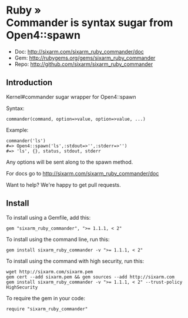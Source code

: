 # Ruby » <br> Commander is syntax sugar from Open4::spawn

* Doc: <http://sixarm.com/sixarm_ruby_commander/doc>
* Gem: <http://rubygems.org/gems/sixarm_ruby_commander>
* Repo: <http://github.com/sixarm/sixarm_ruby_commander>
<!--HEADER-SHUT-->


## Introduction

Kernel#commander sugar wrapper for Open4::spawn

Syntax:

    commander(command, option=>value, option=>value, ...)

Example:

    commander('ls')
    #=> Open4::spawn('ls',:stdout=>'',:stderr=>'')
    #=> 'ls', {}, status, stdout, stderr

Any options will be sent along to the spawn method.

For docs go to <http://sixarm.com/sixarm_ruby_commander/doc>

Want to help? We're happy to get pull requests.


<!--INSTALL-OPEN-->

## Install

To install using a Gemfile, add this:

    gem "sixarm_ruby_commander", ">= 1.1.1, < 2"

To install using the command line, run this:

    gem install sixarm_ruby_commander -v ">= 1.1.1, < 2"

To install using the command with high security, run this:

    wget http://sixarm.com/sixarm.pem
    gem cert --add sixarm.pem && gem sources --add http://sixarm.com
    gem install sixarm_ruby_commander -v ">= 1.1.1, < 2" --trust-policy HighSecurity

To require the gem in your code:

    require "sixarm_ruby_commander"

<!--INSTALL-SHUT-->
